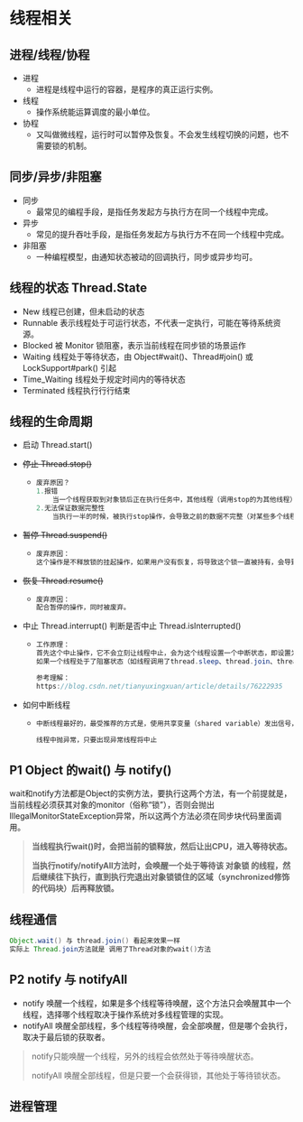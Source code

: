 # 线程相关

## 进程/线程/协程

* 进程
  * 进程是线程中运行的容器，是程序的真正运行实例。
* 线程
  * 操作系统能运算调度的最小单位。
* 协程
  * 又叫做微线程，运行时可以暂停及恢复。不会发生线程切换的问题，也不需要锁的机制。

## 同步/异步/非阻塞

* 同步
  * 最常见的编程手段，是指任务发起方与执行方在同一个线程中完成。
* 异步
  * 常见的提升吞吐手段，是指任务发起方与执行方不在同一个线程中完成。
* 非阻塞
  * 一种编程模型，由通知状态被动的回调执行，同步或异步均可。

## 线程的状态 Thread.State 

* New   线程已创建，但未启动的状态
* Runnable  表示线程处于可运行状态，不代表一定执行，可能在等待系统资源。
* Blocked  被 Monitor 锁阻塞，表示当前线程在同步锁的场景运作
* Waiting  线程处于等待状态，由 Object#wait()、Thread#join() 或 LockSupport#park() 引起
* Time_Waiting  线程处于规定时间内的等待状态
* Terminated  线程执⾏行行结束

## 线程的生命周期

* 启动  Thread.start()

* ~~停止 Thread.stop()~~          

  * ```java
    废弃原因？
    1.报错 
    	当一个线程获取到对象锁后正在执行任务中，其他线程（调用stop的为其他线程）中执行这个线程stop操作，会导致这个线程立刻释放所持对象的锁，而且可能这个线程还在运行中（不会因为调用stop这个线程立刻就停止），而这个时候因为锁被释放了，再运行时就会出现错误（抛出java.lang.ThreadDeath）。
    2.无法保证数据完整性
    	当执行一半的时候，被执行stop操作，会导致之前的数据不完整（对某些多个线程共有的数据的修改只改了一部分），其他线程获取到锁后在这个基础上继续执行。
    ```

* ~~暂停 Thread.suspend()~~

  * ```java
    废弃原因：
    这个操作是不释放锁的挂起操作，如果用户没有恢复，将导致这个锁一直被持有，会导致死锁操作。
    ```

* ~~恢复 Thread.resume()~~

  * ```java
    废弃原因：
    配合暂停的操作，同时被废弃。
    ```

* 中止 Thread.interrupt()  判断是否中止 Thread.isInterrupted()

  * ```java
    工作原理：
    首先这个中止操作，它不会立刻让线程中止，会为这个线程设置一个中断状态，即设置为true。
    如果一个线程处于了阻塞状态（如线程调用了thread.sleep、thread.join、thread.wait、1.5中的condition.await、以及可中断的通道上的 I/O 操作方法后可进入阻塞状态），则在线程在检查中断标示时如果发现中断标示为true，则会在这些阻塞方法（sleep、join、wait、1.5中的condition.await及可中断的通道上的 I/O 操作方法）调用处抛出InterruptedException异常，并且在抛出异常后立即将线程的中断标示位清除，即重新设置为false。抛出异常是为了线程从阻塞状态醒过来，并在结束线程前让程序员有足够的时间来处理中断请求。
    
    参考理解：
    https://blog.csdn.net/tianyuxingxuan/article/details/76222935
    ```

* 如何中断线程

  * ```java
    中断线程最好的，最受推荐的方式是，使用共享变量（shared variable）发出信号，告诉线程必须停止正在运行的任务。线程必须周期性的核查这一变量，然后有秩序地中止任务。
    
    线程中抛异常，只要出现异常线程将中止
    ```

## P1  Object 的wait() 与  notify()

wait和notify方法都是Object的实例方法，要执行这两个方法，有一个前提就是，当前线程必须获其对象的monitor（俗称“锁”），否则会抛出IllegalMonitorStateException异常，所以这两个方法必须在同步块代码里面调用。 

> **当线程执行wait()时，会把当前的锁释放，然后让出CPU，进入等待状态。**
>
>  **当执行notify/notifyAll方法时，会唤醒一个处于等待该 对象锁 的线程，然后继续往下执行，直到执行完退出对象锁锁住的区域（synchronized修饰的代码块）后再释放锁。**

## 线程通信

```java
Object.wait() 与 thread.join() 看起来效果一样
实际上 Thread.join方法就是 调用了Thread对象的wait()方法
```

## P2 notify 与 notifyAll 

* notify  唤醒一个线程，如果是多个线程等待唤醒，这个方法只会唤醒其中一个线程，选择哪个线程取决于操作系统对多线程管理的实现。 
* notifyAll 唤醒全部线程，多个线程等待唤醒，会全部唤醒，但是哪个会执行，取决于最后锁的获取者。

> notify只能唤醒一个线程，另外的线程会依然处于等待唤醒状态。
>
> notifyAll 唤醒全部线程，但是只要一个会获得锁，其他处于等待锁状态。

## 进程管理

